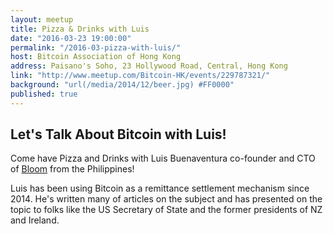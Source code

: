 ```yaml
---
layout: meetup
title: Pizza & Drinks with Luis
date: "2016-03-23 19:00:00"
permalink: "/2016-03-pizza-with-luis/"
host: Bitcoin Association of Hong Kong
address: Paisano's Soho, 23 Hollywood Road, Central, Hong Kong
link: "http://www.meetup.com/Bitcoin-HK/events/229787321/"
background: "url(/media/2014/12/beer.jpg) #FF0000"
published: true
---
```


## Let's Talk About Bitcoin with Luis!

Come have Pizza and Drinks with Luis Buenaventura co-founder and CTO of [Bloom](https://www.bloom.solutions) from the Philippines!

Luis has been using Bitcoin as a remittance settlement mechanism since 2014. He's written many of articles on the subject and has presented on the topic to folks like the US Secretary of State and the former presidents of NZ and Ireland.
